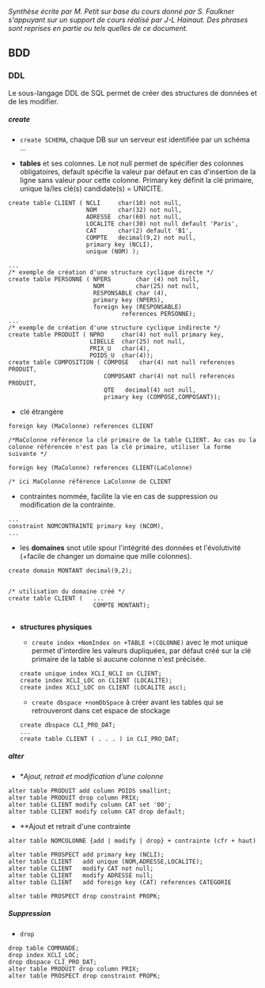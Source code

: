 *Synthèse écrite par M. Petit sur base du cours donné par S. Faulkner s'appuyant sur un support de cours réalisé par J-L Hainaut.
Des phrases sont reprises en partie ou tels quelles de ce document.*

## BDD

### DDL

Le sous-langage DDL de SQL permet de créer des structures de données et de les modifier. 

##### create

* `create SCHEMA`, chaque DB sur un serveur est identifiée par un schéma ... 

* **tables** et ses colonnes. Le not null permet de spécifier des colonnes obligatoires, default spécifie la valeur par défaut en cas d'insertion de la ligne sans valeur pour cette colonne. Primary key définit la clé primaire, unique la/les clé(s) candidate(s) = UNICITE. 


```
create table CLIENT ( NCLI     char(10) not null,
                      NOM      char(32) not null,
                      ADRESSE  char(60) not null,
                      LOCALITE char(30) not null default 'Paris',
                      CAT      char(2) default 'B1',
                      COMPTE   decimal(9,2) not null,
                      primary key (NCLI),
                      unique (NOM) );
                      
...
/* exemple de création d'une structure cyclique directe */
create table PERSONNE ( NPERS       char (4) not null,
                        NOM         char(25) not null,
                        RESPONSABLE char (4),
                        primary key (NPERS),
                        foreign key (RESPONSABLE)
                                references PERSONNE);
...
/* exemple de création d'une structure cyclique indirecte */
create table PRODUIT ( NPRO     char(4) not null primary key,
                       LIBELLE  char(25) not null,
                       PRIX_U   char(4),
                       POIDS_U  char(4));
create table COMPOSITION ( COMPOSE   char(4) not null references PRODUIT,
                           COMPOSANT char(4) not null references PRODUIT,
                           QTE   decimal(4) not null,
                           primary key (COMPOSE,COMPOSANT));
```
  * clé étrangère
  ```
  foreign key (MaColonne) references CLIENT 
  
  /*MaColonne référence la clé primaire de la table CLIENT. Au cas ou la colonne référencée n'est pas la clé primaire, utiliser la forme suivante */
  
  foreign key (MaColonne) references CLIENT(LaColonne)
  
  /* ici MaColonne référence LaColonne de CLIENT
  
  ```
  * contraintes nommée, facilite la vie en cas de suppression ou modification de la contrainte. 
  ```
  ...
  constraint NOMCONTRAINTE primary key (NCOM),
  ...
  
  ```

* les **domaines** snot utile spour l'intégrité des données et l'évolutivité (+facile de changer un domaine que mille colonnes).

```
create domain MONTANT decimal(9,2);


/* utilisation du domaine créé */
create table CLIENT (   ...
                        COMPTE MONTANT);


```

* **structures physiques**
  * `create index +NomIndex on +TABLE +(COLONNE)` avec le mot unique permet d'interdire les valeurs dupliquées, par défaut créé sur la clé primaire de la table si aucune colonne n'est précisée.  
  
  ```
  create unique index XCLI_NCLI on CLIENT; 
  create index XCLI_LOC on CLIENT (LOCALITE);
  create index XCLI_LOC on CLIENT (LOCALITE asc);  
  ```
  
  * `create dbspace +nomDbSpace` à créer avant les tables qui se retrouveront dans cet espace de stockage
  
  ```
  create dbspace CLI_PRO_DAT;
  ...
  create table CLIENT ( . . . ) in CLI_PRO_DAT;
  ```
  
  
##### alter

* **Ajout, retrait et modification d'une colonne*

```
alter table PRODUIT add column POIDS smallint;
alter table PRODUIT drop column PRIX;
alter table CLIENT modify column CAT set '00';
alter table CLIENT modify column CAT drop default;
```
* **Ajout et retrait d'une contrainte
```
alter table NOMCOLONNE {add | modify | drop} + contrainte (cfr + haut)

alter table PROSPECT add primary key (NCLI);
alter table CLIENT   add unique (NOM,ADRESSE,LOCALITE);
alter table CLIENT   modify CAT not null;
alter table CLIENT   modify ADRESSE null;
alter table CLIENT   add foreign key (CAT) references CATEGORIE

alter table PROSPECT drop constraint PROPK;

```

##### Suppression

* `drop`

```
drop table COMMANDE;
drop index XCLI_LOC;
drop dbspace CLI_PRO_DAT;
alter table PRODUIT drop column PRIX;
alter table PROSPECT drop constraint PROPK;
```
